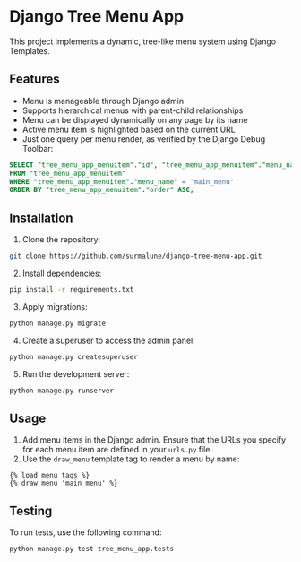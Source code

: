 # Django Tree Menu App
This project implements a dynamic, tree-like menu system using Django Templates.

## Features
- Menu is manageable through Django admin
- Supports hierarchical menus with parent-child relationships
- Menu can be displayed dynamically on any page by its name
- Active menu item is highlighted based on the current URL
- Just one query per menu render, as verified by the Django Debug Toolbar:

```sql
SELECT "tree_menu_app_menuitem"."id", "tree_menu_app_menuitem"."menu_name", "tree_menu_app_menuitem"."title", "tree_menu_app_menuitem"."parent_id", "tree_menu_app_menuitem"."url", "tree_menu_app_menuitem"."named_url", "tree_menu_app_menuitem"."order"
FROM "tree_menu_app_menuitem"
WHERE "tree_menu_app_menuitem"."menu_name" = 'main_menu' 
ORDER BY "tree_menu_app_menuitem"."order" ASC;
```

## Installation
1. Clone the repository:
```bash
git clone https://github.com/surmalune/django-tree-menu-app.git
```
2. Install dependencies:
```bash
pip install -r requirements.txt
```
3. Apply migrations:
```bash
python manage.py migrate
```
4. Create a superuser to access the admin panel:
```bash
python manage.py createsuperuser
```
5. Run the development server:
```bash
python manage.py runserver
```

## Usage
1. Add menu items in the Django admin. Ensure that the URLs you specify for each menu item are defined in your `urls.py` file.
2. Use the `draw_menu` template tag to render a menu by name:
```bashы
{% load menu_tags %}
{% draw_menu 'main_menu' %}
```

## Testing
To run tests, use the following command:
```bash
python manage.py test tree_menu_app.tests
```
